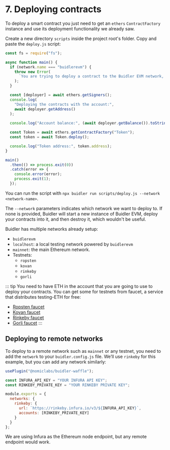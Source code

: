# 7. Deploying contracts
To deploy a smart contract you just need to get an `ethers` `ContractFactory` instance and use its deployment functionality we already saw.

Create a new directory `scripts` inside the project root's folder. Copy and paste the `deploy.js` script:

```js
const fs = require("fs");

async function main() {
  if (network.name === "buidlerevm") {
    throw new Error(
      `You are trying to deploy a contract to the Buidler EVM network, which gets automatically created and destroyed every time. Use the Buidler option '--network localhost'`
    );
  }

  const [deployer] = await ethers.getSigners();
  console.log(
    "Deploying the contracts with the account:",
    await deployer.getAddress()
  );
  
  console.log("Account balance:", (await deployer.getBalance()).toString());

  const Token = await ethers.getContractFactory("Token");
  const token = await Token.deploy();

  console.log("Token address:", token.address);
}

main()
  .then(() => process.exit(0))
  .catch(error => {
    console.error(error);
    process.exit(1);
  });
```

You can run the script with `npx buidler run scripts/deploy.js --network <network-name>`.

The `--network` parameters indicates which network we want to deploy to. If none is provided, Buidler will start a new instance of Buidler EVM, deploy your contracts into it, and then destroy it, which wouldn't be useful.

Buidler has multiple networks already setup:
- `buidlerevm`
- `localhost`: a local testing network powered by `buidlerevm`
- `mainnet`: the main Ethereum network.
- Testnets:
  - `ropsten`
  - `kovan`
  - `rinkeby`
  - `gorli`

::: tip
You need to have ETH in the account that you are going to use to deploy your contracts. You can get some for testnets from faucet, a service that distributes testing-ETH for free: 

* [Ropsten faucet](https://faucet.metamask.io/)
* [Kovan faucet](https://faucet.kovan.network/)
* [Rinkeby faucet](https://faucet.rinkeby.io/)
* [Gorli faucet](https://goerli-faucet.slock.it/)
:::


## Deploying to remote networks
To deploy to a remote network such as `mainnet` or any testnet, you need to add the `network` to your `buidler.config.js` file. We’ll use `rinkeby` for this example, but you can add any network similarly:

```js
usePlugin("@nomiclabs/buidler-waffle");

const INFURA_API_KEY = "YOUR INFURA API KEY";
const RINKEBY_PRIVATE_KEY = "YOUR RINKEBY PRIVATE KEY";

module.exports = {
  networks: {
    rinkeby: {
      url: `https://rinkeby.infura.io/v3/${INFURA_API_KEY}`,
      accounts: [RINKEBY_PRIVATE_KEY]
    }
  }
};
```

We are using Infura as the Ethereum node endpoint, but any remote endpoint would work. 
